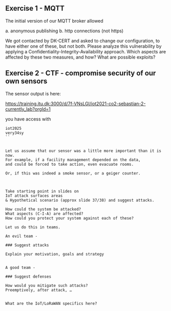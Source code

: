 ## Exercise 1 - MQTT


The initial version of our MQTT broker allowed

a. anonymous publishing
b. http connections (not https)

We got contacted by DK-CERT and asked to change our configuration,
to have either one of these, but not both.
Please analyze this vulnerability by applying a
Confidentiality-Integrity-Availability approach.
Which aspects are affected by these two measures, and how?
What are possible exploits?

## Exercise 2 - CTF - compromise security of our own sensors

The sensor output is here:

https://training.itu.dk:3000/d/7f-VNsLGl/iot2021-co2-sebastian-2-currently_lab?orgId=1

you have access with
```
iot2025
very34sy
``


Let us assume that our sensor was a little more important than it is now.
For example, if a facility management depended on the data,
and could be forced to take action, even evacuate rooms.

Or, if this was indeed a smoke sensor, or a geiger counter.



Take starting point in slides on
IoT attack surfaces areas 
& Hypothetical scenario (approx slide 37/38) and suggest attacks. 

How could the system be attacked?
What aspects (C-I-A) are affected?
How could you protect your system against each of these?

Let us do this in teams.

An evil team -

### Suggest attacks

Explain your motivation, goals and strategy


A good team -

### Suggest defenses

How would you mitigate such attacks?
Preemptively, after attack, …


What are the IoT/LoRaWAN specifics here?
